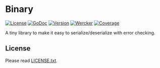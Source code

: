 # Binary

[![License](https://img.shields.io/badge/license-MIT-yellowgreen.svg?style=flat-square)][license]
[![GoDoc](https://img.shields.io/badge/godoc-reference-blue.svg?style=flat-square)][godoc]
[![Version](https://img.shields.io/github/tag/mitsuse/binary-go.svg?style=flat-square)][release]
[![Wercker](http://img.shields.io/wercker/ci/55b8d8378fc994347c022400.svg?style=flat-square)][wercker]
[![Coverage](https://img.shields.io/codecov/c/github/mitsuse/binary-go/develop.svg?style=flat-square)][coverage]

[license]: LICENSE.txt
[godoc]: http://godoc.org/github.com/mitsuse/binary-go
[release]: https://github.com/mitsuse/binary-go/releases
[wercker]: https://app.wercker.com/project/bykey/fbe85a82fc6cdae13df089f5fee18b0a
[coverage]: https://codecov.io/github/mitsuse/binary-go

A tiny library to make it easy to serialize/deserialize with error checking.

[golang]: http://golang.org/


## License

Please read [LICENSE.txt](LICENSE.txt).
